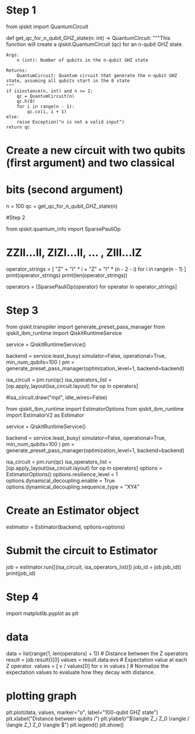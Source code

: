 # Step 1
from qiskit import QuantumCircuit
 
def get_qc_for_n_qubit_GHZ_state(n: int) -> QuantumCircuit:
    """This function will create a qiskit.QuantumCircuit (qc) for an n-qubit GHZ state.
 
    Args:
        n (int): Number of qubits in the n-qubit GHZ state
 
    Returns:
        QuantumCircuit: Quantum circuit that generate the n-qubit GHZ state, assuming all qubits start in the 0 state
    """
    if isinstance(n, int) and n >= 2:
        qc = QuantumCircuit(n)
        qc.h(0)
        for i in range(n - 1):
            qc.cx(i, i + 1)
    else:
        raise Exception("n is not a valid input")
    return qc
 
 
# Create a new circuit with two qubits (first argument) and two classical
# bits (second argument)
n = 100
qc = get_qc_for_n_qubit_GHZ_state(n)


#Step 2

from qiskit.quantum_info import SparsePauliOp
 
# ZZII...II, ZIZI...II, ... , ZIII...IZ
operator_strings = [
    "Z" + "I" * i + "Z" + "I" * (n - 2 - i) for i in range(n - 1)
]
print(operator_strings)
print(len(operator_strings))
 
operators = [SparsePauliOp(operator) for operator in operator_strings]

# Step 3
from qiskit.transpiler import generate_preset_pass_manager
from qiskit_ibm_runtime import QiskitRuntimeService
 
service = QiskitRuntimeService()
 
backend = service.least_busy(
    simulator=False, operational=True, min_num_qubits=100
)
pm = generate_preset_pass_manager(optimization_level=1, backend=backend)
 
isa_circuit = pm.run(qc)
isa_operators_list = [op.apply_layout(isa_circuit.layout) for op in operators]
 
#isa_circuit.draw("mpl", idle_wires=False)

from qiskit_ibm_runtime import EstimatorOptions
from qiskit_ibm_runtime import EstimatorV2 as Estimator

service = QiskitRuntimeService()
 
backend = service.least_busy(
    simulator=False, operational=True, min_num_qubits=100
)
pm = generate_preset_pass_manager(optimization_level=1, backend=backend)
 
isa_circuit = pm.run(qc)
isa_operators_list = [op.apply_layout(isa_circuit.layout) for op in operators]
options = EstimatorOptions()
options.resilience_level = 1
options.dynamical_decoupling.enable = True
options.dynamical_decoupling.sequence_type = "XY4"
 
# Create an Estimator object
estimator = Estimator(backend, options=options)

# Submit the circuit to Estimator
job = estimator.run([(isa_circuit, isa_operators_list)])
job_id = job.job_id()
print(job_id)

# Step 4
import matplotlib.pyplot as plt
# data
data = list(range(1, len(operators) + 1))  # Distance between the Z operators
result = job.result()[0]
values = result.data.evs  # Expectation value at each Z operator.
values = [
    v / values[0] for v in values
]  # Normalize the expectation values to evaluate how they decay with distance.
 
# plotting graph
plt.plot(data, values, marker="o", label="100-qubit GHZ state")
plt.xlabel("Distance between qubits $i$")
plt.ylabel(r"$\langle Z_i Z_0 \rangle / \langle Z_1 Z_0 \rangle $")
plt.legend()
plt.show()

